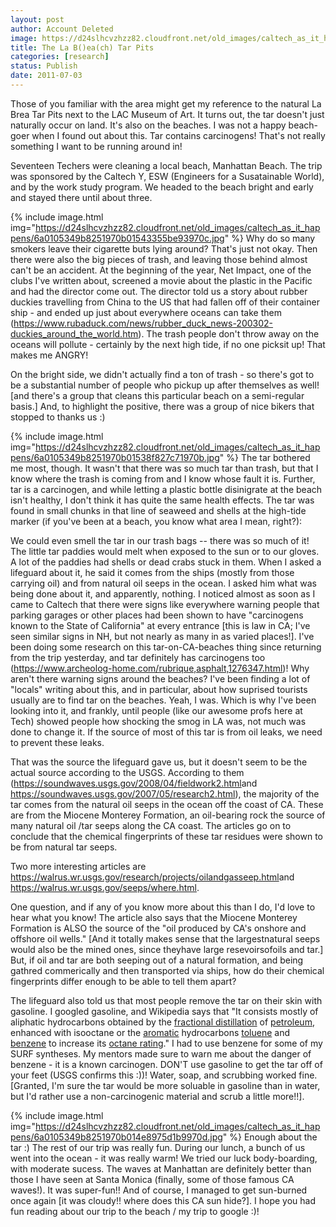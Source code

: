 ```yaml
---
layout: post
author: Account Deleted
image: https://d24slhcvzhzz82.cloudfront.net/old_images/caltech_as_it_happens/6a0105349b8251970b01543355bc5d970c.jpg
title: The La B()ea(ch) Tar Pits 
categories: [research]
status: Publish
date: 2011-07-03
---
```



Those of you familiar with the area might get my reference to the natural La Brea Tar Pits next to the LAC Museum of Art. It turns out, the tar doesn't just naturally occur on land. It's also on the beaches. I was not a happy beach-goer when I found out about this. Tar contains carcinogens! That's not really something I want to be running around in!

Seventeen Techers were cleaning a local beach, Manhattan Beach. The trip was sponsored by the Caltech Y, ESW (Engineers for a Susatainable World), and by the work study program. We headed to the beach bright and early and stayed there until about three.


{% include image.html img="https://d24slhcvzhzz82.cloudfront.net/old_images/caltech_as_it_happens/6a0105349b8251970b01543355be93970c.jpg" %}
Why do so many smokers leave their cigarette buts lying around? That's just not okay. Then there were also the big pieces of trash, and leaving those behind almost can't be an accident. At the beginning of the year, Net Impact, one of the clubs I've written about, screened a movie about the plastic in the Pacific and had the director come out. The director told us a story about rubber duckies travelling from China to the US that had fallen off of their container ship - and ended up just about everywhere oceans can take them (<a href="https://www.rubaduck.com/news/rubber_duck_news-200302-duckies_around_the_world.htm">https://www.rubaduck.com/news/rubber_duck_news-200302-duckies_around_the_world.htm</a>). The trash people don't throw away on the oceans will pollute - certainly by the next high tide, if no one picksit up! That makes me ANGRY!

On the bright side, we didn't actually find a ton of trash - so there's got to be a substantial number of people who pickup up after themselves as well! [and there's a group that cleans this particular beach on a semi-regular basis.] And, to highlight the positive, there was a group of nice bikers that stopped to thanks us :)

{% include image.html img="https://d24slhcvzhzz82.cloudfront.net/old_images/caltech_as_it_happens/6a0105349b8251970b01538f827c71970b.jpg" %}
The tar bothered me most, though. It wasn't that there was so much tar than trash, but that I know where the trash is coming from and I know whose fault it is. Further, tar is a carcinogen, and while letting a plastic bottle disinigrate at the beach isn't healthy, I don't think it has quite the same health effects. The tar was found in small chunks in that line of seaweed and shells at the high-tide marker (if you've been at a beach, you know what area I mean, right?):

We could even smell the tar in our trash bags -- there was so much of it! The little tar paddies would melt when exposed to the sun or to our gloves. A lot of the paddies had shells or dead crabs stuck in them. When I asked a lifeguard about it, he said it comes from the ships (mostly from those carrying oil) and from natural oil seeps in the ocean. I asked him what was being done about it, and apparently, nothing. I noticed almost as soon as I came to Caltech that there were signs like everywhere warning people that parking garages or other places had been shown to have "carcinogens known to the State of California" at every entrance [this is law in CA; I've seen similar signs in NH, but not nearly as many in as varied places!]. I've been doing some research on this tar-on-CA-beaches thing since returning from the trip yesterday, and tar definitely has carcinogens too (<a href="https://www.archeolog-home.com/rubrique,asphalt,1276347.html">https://www.archeolog-home.com/rubrique,asphalt,1276347.html</a>)! Why aren't there warning signs around the beaches? I've been finding a lot of "locals" writing about this, and in particular, about how suprised tourists usually are to find tar on the beaches. Yeah, I was. Which is why I've been looking into it, and frankly, until people (like our awesome profs here at Tech) showed people how shocking the smog in LA was, not much was done to change it. If the source of most of this tar is from oil leaks, we need to prevent these leaks.

That was the source the lifeguard gave us, but it doesn't seem to be the actual source according to the USGS. According to them (<a href="https://soundwaves.usgs.gov/2008/04/fieldwork2.html">https://soundwaves.usgs.gov/2008/04/fieldwork2.html</a>and <a href="https://soundwaves.usgs.gov/2007/05/research2.html">https://soundwaves.usgs.gov/2007/05/research2.html</a>), the majority of the tar comes from the natural oil seeps in the ocean off the coast of CA. These are from the Miocene Monterey Formation, an oil-bearing rock the source of many natural oil /tar seeps along the CA coast. The articles go on to conclude that the chemical fingerprints of these tar residues were shown to be from natural tar seeps.

Two more interesting articles are <a href="https://walrus.wr.usgs.gov/research/projects/oilandgasseep.html">https://walrus.wr.usgs.gov/research/projects/oilandgasseep.html</a>and <a href="https://walrus.wr.usgs.gov/seeps/where.html">https://walrus.wr.usgs.gov/seeps/where.html</a>. 

One question, and if any of you know more about this than I do, I'd love to hear what you know! The article also says that the Miocene Monterey Formation is ALSO the source of the "oil produced by CA's onshore and offshore oil wells." [And it totally makes sense that the largestnatural seeps would also be the mined ones, since theyhave large resevoirsofoils and tar.] But, if oil and tar are both seeping out of a natural formation, and being gathred commerically and then transported via ships, how do their chemical fingerprints differ enough to be able to tell them apart?

The lifeguard also told us that most people remove the tar on their skin with gasoline. I googled gasoline, and Wikipedia says that "It consists mostly of aliphatic hydrocarbons obtained by the <a href="https://en.wikipedia.org/wiki/Fractional_distillation" title="Fractional distillation">fractional distillation</a> of <a href="https://en.wikipedia.org/wiki/Petroleum" title="Petroleum">petroleum</a>, enhanced with isooctane or the <a href="https://en.wikipedia.org/wiki/Aromaticity" title="Aromaticity">aromatic</a> hydrocarbons <a href="https://en.wikipedia.org/wiki/Toluene" title="Toluene">toluene</a> and <a href="https://en.wikipedia.org/wiki/Benzene" title="Benzene">benzene</a> to increase its <a href="https://en.wikipedia.org/wiki/Octane_rating" title="Octane rating">octane rating</a>." I had to use benzene for some of my SURF syntheses. My mentors made sure to warn me about the danger of benzene - it is a known carcinogen. DON'T use gasoline to get the tar off of your feet (USGS confirms this :))! Water, soap, and scrubbing worked fine. [Granted, I'm sure the tar would be more soluable in gasoline than in water, but I'd rather use a non-carcinogenic material and scrub a little more!!].


{% include image.html img="https://d24slhcvzhzz82.cloudfront.net/old_images/caltech_as_it_happens/6a0105349b8251970b014e8975d1b9970d.jpg" %}
Enough about the tar :) The rest of our trip was really fun. During our lunch, a bunch of us went into the ocean - it was really warm! We tried our luck body-boarding, with moderate sucess. The waves at Manhattan are definitely better than those I have seen at Santa Monica (finally, some of those famous CA waves!). It was super-fun!! And of course, I managed to get sun-burned once again [it was cloudy!! where does this CA sun hide?]. I hope you had fun reading about our trip to the beach / my trip to google :)!

